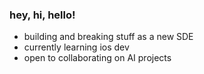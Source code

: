 ### hey, hi, hello!

- building and breaking stuff as a new SDE
- currently learning ios dev
- open to collaborating on AI projects
